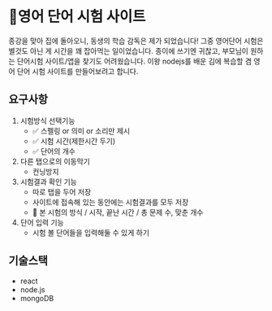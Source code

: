 # 📝영어 단어 시험 사이트

종강을 맞아 집에 돌아오니, 동생의 학습 감독은 제가 되었습니다! 그중 영어단어 시험은 별것도 아닌 게 시간을 꽤 잡아먹는 일이었습니다. 종이에 쓰기엔 귀찮고, 부모님이 원하는 단어시험 사이트/앱을 찾기도 어려웠습니다. 이왕 nodejs를 배운 김에 복습할 겸 영어 단어 시험 사이트를 만들어보려고 합니다.

## 요구사항

1. 시험방식 선택기능
	- ✅ 스펠링 or 의미 or 소리만 제시
	- ✅ 시험 시간(제한시간 두기)
	- ✅ 단어의 개수
2. 다른 탭으로의 이동막기
	- 컨닝방지
3. 시험결과 확인 기능
	- 따로 탭을 두어 저장
	- 사이트에 접속해 있는 동안에는 시험결과를 모두 저장
	- 📄 본 시험의 방식 / 시작, 끝난 시간 / 총 문제 수, 맞춘 개수
4. 단어 입력 기능
	- 시험 볼 단어들을 입력해둘 수 있게 하기

## 기술스택

- react
- node.js
- mongoDB